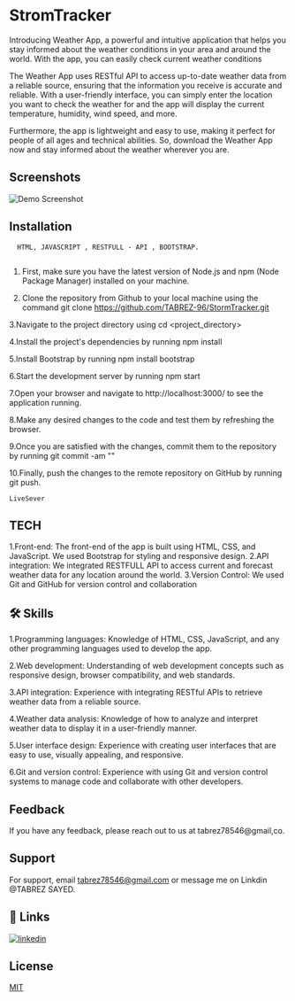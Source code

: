 
# StromTracker
 
 Introducing Weather App, a powerful and intuitive application that helps you stay informed about the weather conditions in your area and around the world. With the app, you can easily check current weather conditions

 The Weather App uses RESTful API to access up-to-date weather data from a reliable source, ensuring that the information you receive is accurate and reliable. With a user-friendly interface, you can simply enter the location you want to check the weather for and the app will display the current temperature, humidity, wind speed, and more.

 Furthermore, the app is lightweight and easy to use, making it perfect for people of all ages and technical abilities. So, download the Weather App now and stay informed about the weather wherever you are.


## Screenshots

![Demo Screenshot](https://user-images.githubusercontent.com/114156392/212844173-35e7e6cc-749b-41e4-b91f-5642fd10b408.jpg)



## Installation



```Dependency
  HTML, JAVASCRIPT , RESTFULL - API , BOOTSTRAP.
  

```
1. First, make sure you have the latest version of Node.js and npm (Node Package Manager) installed on your machine.

2. Clone the repository from Github to your local machine using the command git clone https://github.com/TABREZ-96/StormTracker.git

3.Navigate to the project directory using cd <project_directory>

4.Install the project's dependencies by running npm install

5.Install Bootstrap by running npm install bootstrap

6.Start the development server by running npm start

7.Open your browser and navigate to http://localhost:3000/ to see the application running.

8.Make any desired changes to the code and test them by refreshing the browser.

9.Once you are satisfied with the changes, commit them to the repository by running git commit -am "<your commit message>"

10.Finally, push the changes to the remote repository on GitHub by running git push.
    
```
LiveSever
```


## TECH

1.Front-end: The front-end of the app is built using HTML, CSS, and JavaScript. We used Bootstrap for styling and responsive design.
2.API integration: We integrated RESTFULL API to access current and forecast weather data for any location around the world.
3.Version Control: We used Git and GitHub for version control and collaboration

## 🛠 Skills
1.Programming languages: Knowledge of HTML, CSS, JavaScript, and any other programming languages used to develop the app.

2.Web development: Understanding of web development concepts such as responsive design, browser compatibility, and web standards.

3.API integration: Experience with integrating RESTful APIs to retrieve weather data from a reliable source.

4.Weather data analysis: Knowledge of how to analyze and interpret weather data to display it in a user-friendly manner.

5.User interface design: Experience with creating user interfaces that are easy to use, visually appealing, and responsive.

6.Git and version control: Experience with using Git and version control systems to manage code and collaborate with other developers.


## Feedback

If you have any feedback, please reach out to us at tabrez78546@gmail,co.


## Support

For support, email tabrez78546@gmail.com or message me on Linkdin @TABREZ SAYED.


## 🔗 Links
[![linkedin](https://img.shields.io/badge/linkedin-0A66C2?style=for-the-badge&logo=linkedin&logoColor=white)](https://www.linkedin.com/in/tabrez-sayed-b661641b8/)

## License

[MIT](https://choosealicense.com/licenses/mit/)

